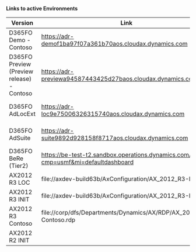 **Links to active Environments**

|**Version**  | **Link** |**AXC file** | **Automation** |
|--|--|--|--|
|D365FO Demo - Contoso|https://adr-demof1ba97f07a361b70aos.cloudax.dynamics.com|  |7:00-17:00 (work days)|
|D365FO Preview (Preview release) - Contoso|https://adr-previewa94587443425d27baos.cloudax.dynamics.com/|  |OnDemand|
|D365FO AdLocExt |https://adr-loc9e75006326315740aos.cloudax.dynamics.com|  |7:00-17:00 (work days)|
|D365FO AdSuite  |https://adr-suite9892d928158f8717aos.cloudax.dynamics.com|  |7:00-17:00 (work days)|
|D365FO BeRe (Tier2)|https://be-test-t2.sandbox.operations.dynamics.com/?cmp=usmf&mi=defaultdashboard|  |7:00-17:00 (work days)|
|AX2012 R3 LOC | file://axdev-build63b/AxConfiguration/AX_2012_R3-Loc.rdp |	\\\axdev-build63b\AxConfiguration\AX63LocBuild.axc  |  |
|AX2012 R3 INIT  |file://axdev-build63b/AxConfiguration/AX_2012_R3-Init.rdp  |	\\\axdev-build63b\AxConfiguration\AX63AdAxBuild.axc  |  |
|AX2012 R3 Contoso  | file://corp/dfs/Departments/Dynamics/AX/RDP/AX_2012_R3-Contoso.rdp | 	\\\axdev-beta63.si.corp.adacta-group.com\AXC\ax2012r3contoso.axc |  |
|AX2012 R2 INIT  |  |  |  |





